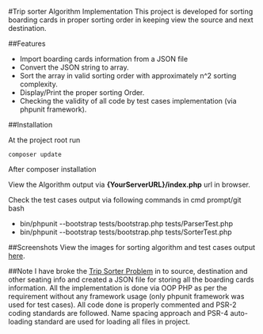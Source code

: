 #Trip sorter Algorithm Implementation
This project is developed for sorting boarding cards in proper sorting order in keeping view the source and next destination.

##Features

- Import boarding cards information from a JSON file
- Convert the JSON string to array.
- Sort the array in valid sorting order with approximately n^2 sorting complexity.
- Display/Print the proper sorting Order.
- Checking the validity of all code by test cases implementation (via phpunit framework).

##Installation

At the project root run

```
composer update
```

After composer installation 

View the Algorithm output via **{YourServerURL}/index.php** url in browser.

Check the test cases output via following commands in cmd prompt/git bash 

- bin/phpunit --bootstrap tests/bootstrap.php tests/ParserTest.php
- bin/phpunit --bootstrap tests/bootstrap.php tests/SorterTest.php

##Screenshots
View the images for sorting algorithm and test cases output <a href="https://github.com/faisalsiddiq87/propertyFinder/tree/master/screenshots">here</a>.

##Note
I have broke the <a href="http://promo.propertyfinder.ae/devtest/">Trip Sorter Problem</a> in to source, destination and other seating info and created a JSON file for storing all the boarding cards information.
All the implementation is done via OOP PHP as per the requirement without any framework usage (only phpunit framework was used for test cases). 
All code done is properly commented and PSR-2 coding standards are followed.
Name spacing approach and PSR-4 auto-loading standard are used for loading all files in project.